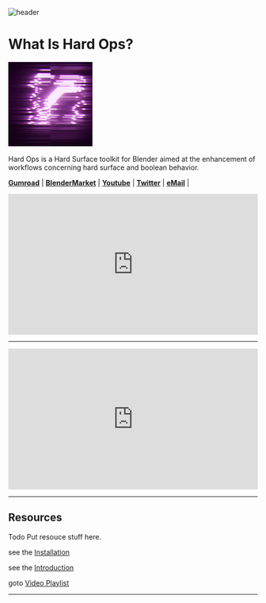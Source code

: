 ![header](img/banner.gif)

# What Is Hard Ops?

![logo](img\logo.gif)


Hard Ops is a Hard Surface toolkit for Blender aimed at the enhancement of workflows concerning hard surface and boolean behavior.

[**Gumroad**](https://gumroad.com/l/hardops/) |
[**BlenderMarket**](https://blendermarket.com/products/hardops-009-radium) |
[**Youtube**](https://www.youtube.com/playlist?list=PL0RqAjByAphEUuI2JDxIjjCQtfTRQlRh0) |
[**Twitter**](https://twitter.com/ChaosGear0786) |
[**eMail**](mailto:masterxeon1001@gmail.com) |

<div style="position: relative; width: 100%; height: 0; padding-bottom: 56.25%;">
<iframe src="https://www.youtube.com/embed/7U7U-4ar91w" style="position: absolute; top: 0; left: 0; width: 100%; height: 100%;" allowfullscreen seamless frameBorder="0"></iframe>
</div>

---

<div style="position: relative; width: 100%; height: 0; padding-bottom: 56.25%;">
<iframe src="https://www.youtube.com/embed/eUQ4HSCYJfg" style="position: absolute; top: 0; left: 0; width: 100%; height: 100%;" allowfullscreen seamless frameBorder="0"></iframe>
</div>

---

## Resources

Todo Put resouce stuff here.

see the [Installation](installation.md)

see the [Introduction](introduction.md)

goto [Video Playlist](https://www.youtube.com/playlist?list=PL0RqAjByAphEUuI2JDxIjjCQtfTRQlRh0)


---
